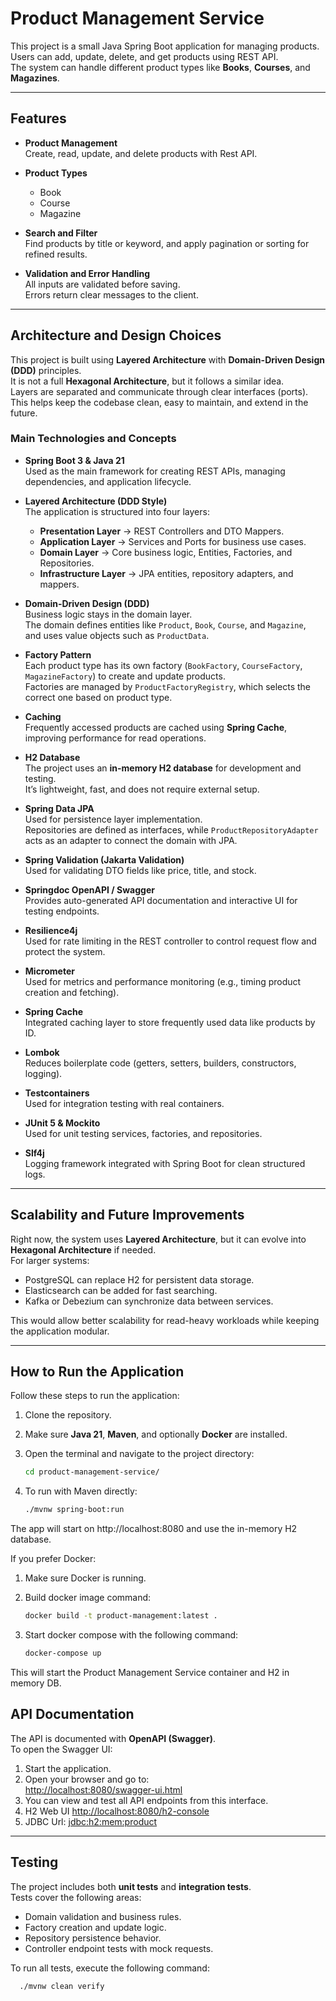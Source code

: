 # Product Management Service

This project is a small Java Spring Boot application for managing products.  
Users can add, update, delete, and get products using REST API.  
The system can handle different product types like **Books**, **Courses**, and **Magazines**.

---

## Features

- **Product Management**  
  Create, read, update, and delete products with Rest API.

- **Product Types**
    - Book
    - Course
    - Magazine

- **Search and Filter**  
  Find products by title or keyword, and apply pagination or sorting for refined results.

- **Validation and Error Handling**  
  All inputs are validated before saving.  
  Errors return clear messages to the client.

---

## Architecture and Design Choices

This project is built using **Layered Architecture** with **Domain-Driven Design (DDD)** principles.  
It is not a full **Hexagonal Architecture**, but it follows a similar idea.  
Layers are separated and communicate through clear interfaces (ports).  
This helps keep the codebase clean, easy to maintain, and extend in the future.

### Main Technologies and Concepts

- **Spring Boot 3 & Java 21**  
  Used as the main framework for creating REST APIs, managing dependencies, and application lifecycle.

- **Layered Architecture (DDD Style)**  
  The application is structured into four layers:
    - **Presentation Layer** → REST Controllers and DTO Mappers.
    - **Application Layer** → Services and Ports for business use cases.
    - **Domain Layer** → Core business logic, Entities, Factories, and Repositories.
    - **Infrastructure Layer** → JPA entities, repository adapters, and mappers.

- **Domain-Driven Design (DDD)**  
  Business logic stays in the domain layer.  
  The domain defines entities like `Product`, `Book`, `Course`, and `Magazine`,  
  and uses value objects such as `ProductData`.

- **Factory Pattern**  
  Each product type has its own factory (`BookFactory`, `CourseFactory`, `MagazineFactory`) to create and update products.  
  Factories are managed by `ProductFactoryRegistry`, which selects the correct one based on product type.

- **Caching**  
  Frequently accessed products are cached using **Spring Cache**, improving performance for read operations.

- **H2 Database**  
  The project uses an **in-memory H2 database** for development and testing.  
  It’s lightweight, fast, and does not require external setup.

- **Spring Data JPA**  
  Used for persistence layer implementation.  
  Repositories are defined as interfaces, while `ProductRepositoryAdapter` acts as an adapter to connect the domain with JPA.

- **Spring Validation (Jakarta Validation)**  
  Used for validating DTO fields like price, title, and stock.

- **Springdoc OpenAPI / Swagger**  
  Provides auto-generated API documentation and interactive UI for testing endpoints.

- **Resilience4j**  
  Used for rate limiting in the REST controller to control request flow and protect the system.

- **Micrometer**  
  Used for metrics and performance monitoring (e.g., timing product creation and fetching).

- **Spring Cache**  
  Integrated caching layer to store frequently used data like products by ID.

- **Lombok**  
  Reduces boilerplate code (getters, setters, builders, constructors, logging).

- **Testcontainers**  
  Used for integration testing with real containers.

- **JUnit 5 & Mockito**  
  Used for unit testing services, factories, and repositories.

- **Slf4j**  
  Logging framework integrated with Spring Boot for clean structured logs.

---

## Scalability and Future Improvements

Right now, the system uses **Layered Architecture**, but it can evolve into **Hexagonal Architecture** if needed.  
For larger systems:
- PostgreSQL can replace H2 for persistent data storage.
- Elasticsearch can be added for fast searching.
- Kafka or Debezium can synchronize data between services.

This would allow better scalability for read-heavy workloads while keeping the application modular.

---

## How to Run the Application

Follow these steps to run the application:

1. Clone the repository.
2. Make sure **Java 21**, **Maven**, and optionally **Docker** are installed.
3. Open the terminal and navigate to the project directory:

   ```bash
   cd product-management-service/

4. To run with Maven directly:
   ```bash
   ./mvnw spring-boot:run

The app will start on http://localhost:8080 and use the in-memory H2 database.

If you prefer Docker:
1. Make sure Docker is running.
2. Build docker image command:
   ```bash
   docker build -t product-management:latest .
3. Start docker compose with the following command:

   ```bash
   docker-compose up

This will start the Product Management Service container and H2 in memory DB.

## API Documentation

The API is documented with **OpenAPI (Swagger)**.  
To open the Swagger UI:

1. Start the application.
2. Open your browser and go to:  
   [http://localhost:8080/swagger-ui.html](http://localhost:8080/swagger-ui.html)
3. You can view and test all API endpoints from this interface.
4. H2 Web UI [http://localhost:8080/h2-console](http://localhost:8080/h2-console)
5. JDBC Url: [jdbc:h2:mem:product]()
---

## Testing

The project includes both **unit tests** and **integration tests**.  
Tests cover the following areas:

- Domain validation and business rules.
- Factory creation and update logic.
- Repository persistence behavior.
- Controller endpoint tests with mock requests.

To run all tests, execute the following command:

```bash
  ./mvnw clean verify
